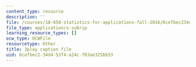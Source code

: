 ```yaml
---
content_type: resource
description: ''
file: /courses/18-650-statistics-for-applications-fall-2016/6cefbec234d453f4a24cf03ae325bb53_VPZD_aij8H0.vtt
file_type: application/x-subrip
learning_resource_types: []
ocw_type: OCWFile
resourcetype: Other
title: 3play caption file
uid: 6cefbec2-34d4-53f4-a24c-f03ae325bb53
---
```

